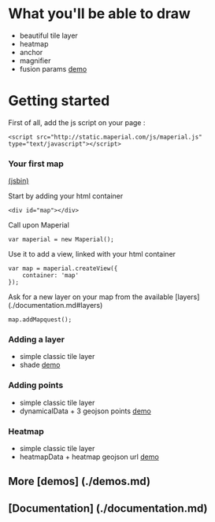 
# What you'll be able to draw
- beautiful tile layer
- heatmap
- anchor
- magnifier
- fusion params
[demo](http://jsbin.com/bixatibufogu/10/embed?js,output)

# Getting started
First of all, add the js script on your page :
```
<script src="http://static.maperial.com/js/maperial.js" type="text/javascript"></script>
```

### Your first map
[(jsbin)](http://jsbin.com/bixatibufogu/10/embed?js,output)

Start by adding your html container

```
<div id="map"></div>
```

Call upon Maperial

```
var maperial = new Maperial();
```

Use it to add a view, linked with your html container
```
var map = maperial.createView({
    container: 'map'
});
```

Ask for a new layer on your map from the available [layers] (./documentation.md#layers)
```
map.addMapquest();
```


### Adding a layer
- simple classic tile layer
- shade
[demo](http://jsbin.com/bixatibufogu/10/embed?js,output)

### Adding points
- simple classic tile layer
- dynamicalData + 3 geojson points
[demo](http://jsbin.com/bixatibufogu/10/embed?js,output)

### Heatmap
- simple classic tile layer
- heatmapData + heatmap geojson url
[demo](http://jsbin.com/bixatibufogu/10/embed?js,output)

## More [demos] (./demos.md)
## [Documentation] (./documentation.md)

